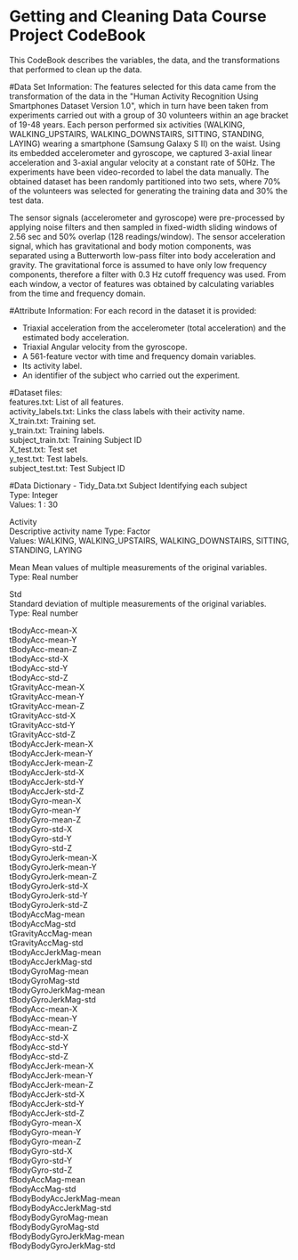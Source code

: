 Getting and Cleaning Data Course Project CodeBook
=================================================
This CodeBook describes the variables, the data, and the transformations that performed to clean up the data.  

#Data Set Information:
The features selected for this data came from the transformation of the data in the "Human Activity Recognition Using Smartphones Dataset Version 1.0", which in turn have been taken from experiments carried out with a group of 30 volunteers within an age bracket of 19-48 years. Each person performed six activities (WALKING, WALKING_UPSTAIRS, WALKING_DOWNSTAIRS, SITTING, STANDING, LAYING) wearing a smartphone (Samsung Galaxy S II) on the waist. Using its embedded accelerometer and gyroscope, we captured 3-axial linear acceleration and 3-axial angular velocity at a constant rate of 50Hz. The experiments have been video-recorded to label the data manually. The obtained dataset has been randomly partitioned into two sets, where 70% of the volunteers was selected for generating the training data and 30% the test data. 

The sensor signals (accelerometer and gyroscope) were pre-processed by applying noise filters and then sampled in fixed-width sliding windows of 2.56 sec and 50% overlap (128 readings/window). The sensor acceleration signal, which has gravitational and body motion components, was separated using a Butterworth low-pass filter into body acceleration and gravity. The gravitational force is assumed to have only low frequency components, therefore a filter with 0.3 Hz cutoff frequency was used. From each window, a vector of features was obtained by calculating variables from the time and frequency domain. 

#Attribute Information:
For each record in the dataset it is provided: 
- Triaxial acceleration from the accelerometer (total acceleration) and the estimated body acceleration. 
- Triaxial Angular velocity from the gyroscope. 
- A 561-feature vector with time and frequency domain variables. 
- Its activity label. 
- An identifier of the subject who carried out the experiment.

#Dataset files:  
features.txt: List of all features.  
activity_labels.txt: Links the class labels with their activity name.  
X_train.txt: Training set.  
y_train.txt: Training labels.  
subject_train.txt: Training Subject ID  
X_test.txt: Test set  
y_test.txt: Test labels.  
subject_test.txt: Test Subject ID

#Data Dictionary - Tidy_Data.txt
Subject
Identifying each subject  
Type: Integer  
Values: 1 : 30  
  
Activity  
Descriptive activity name
Type: Factor  
Values: WALKING, WALKING_UPSTAIRS, WALKING_DOWNSTAIRS, SITTING, STANDING, LAYING
  
Mean
Mean values of multiple measurements of the original variables.  
Type: Real number  
  
Std  
Standard deviation of multiple measurements of the original variables.  
Type: Real number  
  
tBodyAcc-mean-X  
tBodyAcc-mean-Y  
tBodyAcc-mean-Z  
tBodyAcc-std-X  
tBodyAcc-std-Y  
tBodyAcc-std-Z  
tGravityAcc-mean-X  
tGravityAcc-mean-Y  
tGravityAcc-mean-Z  
tGravityAcc-std-X  
tGravityAcc-std-Y  
tGravityAcc-std-Z  
tBodyAccJerk-mean-X  
tBodyAccJerk-mean-Y  
tBodyAccJerk-mean-Z  
tBodyAccJerk-std-X  
tBodyAccJerk-std-Y  
tBodyAccJerk-std-Z  
tBodyGyro-mean-X  
tBodyGyro-mean-Y  
tBodyGyro-mean-Z  
tBodyGyro-std-X  
tBodyGyro-std-Y  
tBodyGyro-std-Z  
tBodyGyroJerk-mean-X  
tBodyGyroJerk-mean-Y  
tBodyGyroJerk-mean-Z  
tBodyGyroJerk-std-X  
tBodyGyroJerk-std-Y  
tBodyGyroJerk-std-Z  
tBodyAccMag-mean  
tBodyAccMag-std  
tGravityAccMag-mean  
tGravityAccMag-std  
tBodyAccJerkMag-mean  
tBodyAccJerkMag-std  
tBodyGyroMag-mean  
tBodyGyroMag-std  
tBodyGyroJerkMag-mean  
tBodyGyroJerkMag-std  
fBodyAcc-mean-X  
fBodyAcc-mean-Y  
fBodyAcc-mean-Z  
fBodyAcc-std-X  
fBodyAcc-std-Y  
fBodyAcc-std-Z  
fBodyAccJerk-mean-X  
fBodyAccJerk-mean-Y  
fBodyAccJerk-mean-Z  
fBodyAccJerk-std-X  
fBodyAccJerk-std-Y  
fBodyAccJerk-std-Z  
fBodyGyro-mean-X  
fBodyGyro-mean-Y  
fBodyGyro-mean-Z  
fBodyGyro-std-X  
fBodyGyro-std-Y  
fBodyGyro-std-Z  
fBodyAccMag-mean  
fBodyAccMag-std  
fBodyBodyAccJerkMag-mean  
fBodyBodyAccJerkMag-std  
fBodyBodyGyroMag-mean  
fBodyBodyGyroMag-std  
fBodyBodyGyroJerkMag-mean  
fBodyBodyGyroJerkMag-std
